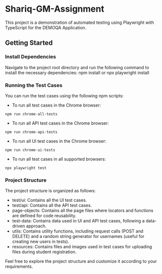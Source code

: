 # Shariq-GM-Assignment

This project is a demonstration of automated testing using Playwright with TypeScript for the DEMOQA Application.

## Getting Started

### Install Dependencies
Navigate to the project root directory and run the following command to install the necessary dependencies:
npm install
or
npx playwright install

### Running the Test Cases
You can run the test cases using the following npm scripts:

* To run all test cases in the Chrome browser:

```npm run chrome-all-tests```

* To run all API test cases in the Chrome browser:

```npm run chrome-api-tests```

* To run all UI test cases in the Chrome browser:

```npm run chrome-ui-tests```

* To run all test cases in all supported browsers:

```npx playwright test```


### Project Structure
The project structure is organized as follows:

* test/ui: Contains all the UI test cases.
* test/api: Contains all the API test cases.
* page-objects: Contains all the page files where locators and functions are defined for code reusability.
* test-data: Contains data used in UI and API test cases, following a data-driven approach.
* utils: Contains utility functions, including request calls (POST and DELETE) and a random string generator for usernames (useful for creating new users in tests).
* resources: Contains files and images used in test cases for uploading files during student registration.

Feel free to explore the project structure and customize it according to your requirements.

